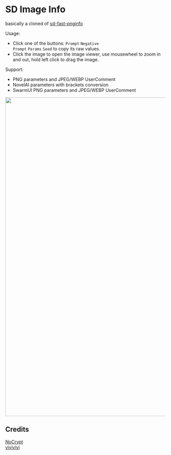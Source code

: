 # SD Image Info
basically a cloned of [sd-fast-pnginfo](https://github.com/NoCrypt/sd-fast-pnginfo)<br>

Usage:
- Click one of the buttons: <code>Prompt</code> <code>Negative Prompt</code> <code>Params</code> <code>Seed</code> to copy its raw values.
- Click the image to open the image viewer, use mousewheel to zoom in and out, hold left click to drag the image.

Support:
- PNG parameters and JPEG/WEBP UserComment
- NovelAI parameters with brackets conversion
- SwarmUI PNG parameters and JPEG/WEBP UserComment

<p align="center">
  <img src="https://github.com/user-attachments/assets/2ad4cee4-649f-496e-b964-dff944ee4510", width=1000px>
</p>

## Credits
[NoCrypt](https://github.com/NoCrypt)<br>
[viyiviyi](https://github.com/viyiviyi)
